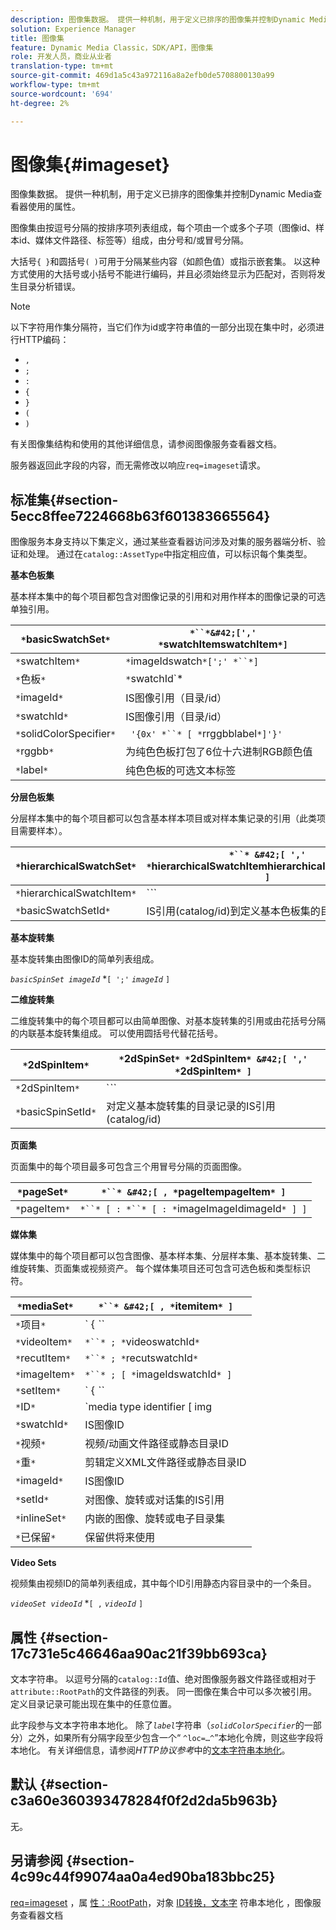 ```yaml
---
description: 图像集数据。 提供一种机制，用于定义已排序的图像集并控制Dynamic Media查看器使用的属性。
solution: Experience Manager
title: 图像集
feature: Dynamic Media Classic，SDK/API，图像集
role: 开发人员，商业从业者
translation-type: tm+mt
source-git-commit: 469d1a5c43a972116a8a2efb0de5708800130a99
workflow-type: tm+mt
source-wordcount: '694'
ht-degree: 2%

---
```



# 图像集{#imageset}

图像集数据。 提供一种机制，用于定义已排序的图像集并控制Dynamic Media查看器使用的属性。

图像集由按逗号分隔的按排序项列表组成，每个项由一个或多个子项（图像id、样本id、媒体文件路径、标签等）组成，由分号和/或冒号分隔。

大括号`{ }`和圆括号`( )`可用于分隔某些内容（如颜色值）或指示嵌套集。 以这种方式使用的大括号或小括号不能进行编码，并且必须始终显示为匹配对，否则将发生目录分析错误。

>[!NOTE]
>
>以下字符用作集分隔符，当它们作为id或字符串值的一部分出现在集中时，必须进行HTTP编码：
>
>* `,`
>* `;`
>* `:`
>* `{`
>* `}`
>* `(`
>* `)`



有关图像集结构和使用的其他详细信息，请参阅图像服务查看器文档。

服务器返回此字段的内容，而无需修改以响应`req=imageset`请求。

## 标准集{#section-5ecc8ffee7224668b63f601383665564}

图像服务本身支持以下集定义，通过某些查看器访问涉及对集的服务器端分析、验证和处理。 通过在`catalog::AssetType`中指定相应值，可以标识每个集类型。

**基本色板集**

基本样本集中的每个项目都包含对图像记录的引用和对用作样本的图像记录的可选单独引用。

| `*`basicSwatchSet`*` | `*``*&#42;[',' *`swatchItemswatchItem`*]` |
|---|---|
| `*`swatchItem`*` | `*`imageIdswatch`*[';' *``*]` |
| `*`色板`*` | `*`swatchId`*|solidColorSpecifier` |
| `*`imageId`*` | IS图像引用（目录/id） |
| `*`swatchId`*` | IS图像引用（目录/id） |
| `*`solidColorSpecifier`*` | ` '{0x' *``* [ *`rrggbblabel`*]'}'` |
| `*`rggbb`*` | 为纯色色板打包了6位十六进制RGB颜色值 |
| `*`label`*` | 纯色色板的可选文本标签 |

**分层色板集**

分层样本集中的每个项目都可以包含基本样本项目或对样本集记录的引用（此类项目需要样本）。

| `*`hierarchicalSwatchSet`*` | `*``* &#42;[ ',' *`hierarchicalSwatchItemhierarchicalSwatchItem`* ]` |
|---|---|
| `*`hierarchicalSwatchItem`*` | `*``* | { *``* ';' *`swatchItembasicSwatchSetIdswatch`* }` |
| `*`basicSwatchSetId`*` | IS引用(catalog/id)到定义基本色板集的目录记录 |

**基本旋转集**

基本旋转集由图像ID的简单列表组成。

*`basicSpinSet imageId`*  *`[ ';'`  *`imageId`* `]`

**二维旋转集**

二维旋转集中的每个项目都可以由简单图像、对基本旋转集的引用或由花括号分隔的内联基本旋转集组成。 可以使用圆括号代替花括号。

| `*`2dSpinItem`*` | `*`2dSpinSet`* *`2dSpinItem`* &#42;[ ',' *`2dSpinItem`* ]` |
|---|---|
| `*`2dSpinItem`*` | `*``* | { '{' *``* '}' } | *`imageIdbasicSpinSetbasicSpinSetId`*` |
| `*`basicSpinSetId`*` | 对定义基本旋转集的目录记录的IS引用(catalog/id) |

**页面集**

页面集中的每个项目最多可包含三个用冒号分隔的页面图像。

| `*`pageSet`*` | `*``* &#42;[ , *`pageItempageItem`* ]` |
|---|---|
| `*`pageItem`*` | `*``* [ : *``* [ : *`imageImageIdimageId`* ] ]` |

**媒体集**

媒体集中的每个项目都可以包含图像、基本样本集、分层样本集、基本旋转集、二维旋转集、页面集或视频资产。 每个媒体集项目还可包含可选色板和类型标识符。

| `*`mediaSet`*` | `*``* &#42;[ , *`itemitem`* ]` |
|---|---|
| `*`项目`*` | ` { *``* | *``* | *``*}} | *``* } [ ; [ *``* ] [ ; [ *`videoItemrecutItemimageItemsetItemIDreserved`* ] ] ]` |
| `*`videoItem`*` | `*``* ; *`videoswatchId`*` |
| `*`recutItem`*` | `*``* ; *`recutswatchId`*` |
| `*`imageItem`*` | `*``* ; [ *`imageIdswatchId`* ]` |
| `*`setItem`*` | ` { *``* | { '{' *``* '}' } } ; *`setIdinlineSetswatchId`*` |
| `*`ID`*` | `media type identifier [ img | basic | advanced_image | img | img_set | advanced_imageset | advanced_swatchset | spin | video ]` |
| `*`swatchId`*` | IS图像ID |
| `*`视频`*` | 视频/动画文件路径或静态目录ID |
| `*`重`*` | 剪辑定义XML文件路径或静态目录ID |
| `*`imageId`*` | IS图像ID |
| `*`setId`*` | 对图像、旋转或对话集的IS引用 |
| `*`inlineSet`*` | 内嵌的图像、旋转或电子目录集 |
| `*`已保留`*` | 保留供将来使用 |

**Video Sets**

视频集由视频ID的简单列表组成，其中每个ID引用静态内容目录中的一个条目。

*`videoSet videoId`*  *`[ ,`  *`videoId`* `]`

## 属性 {#section-17c731e5c46646aa90ac21f39bb693ca}

文本字符串。 以逗号分隔的`catalog::Id`值、绝对图像服务器文件路径或相对于`attribute::RootPath`的文件路径的列表。 同一图像在集合中可以多次被引用。 定义目录记录可能出现在集中的任意位置。

此字段参与文本字符串本地化。 除了&#x200B;*`label`*&#x200B;字符串（*`solidColorSpecifier`*&#x200B;的一部分）之外，如果所有分隔字段至少包含一个“ `^loc=…^`”本地化令牌，则这些字段将本地化。 有关详细信息，请参阅&#x200B;*HTTP协议参考*&#x200B;中的[文本字符串本地化](/help/aem-is-ir-api/is-api/http-ref/image-serving-api-ref/c-http-protocol-reference/c-syntax-and-features/r-text-string-localization.md)。

## 默认 {#section-c3a60e360393478284f0f2d2da5b963b}

无。

## 另请参阅 {#section-4c99c44f99074aa0a4ed90ba183bbc25}

[req=imageset](/help/aem-is-ir-api/is-api/http-ref/image-serving-api-ref/c-http-protocol-reference/c-command-reference/r-req/r-req.md) ，属 [性：:RootPath](/help/aem-is-ir-api/is-api/image-catalog/image-serving-api-ref/c-image-catalog-reference/c-attributes-reference/r-rootpath.md)，对象 [ID转换，文本字](/help/aem-is-ir-api/is-api/http-ref/image-serving-api-ref/c-http-protocol-reference/c-syntax-and-features/r-object-id-translation.md) 符串本地化 [](/help/aem-is-ir-api/is-api/http-ref/image-serving-api-ref/c-http-protocol-reference/c-syntax-and-features/r-text-string-localization.md) ，图像服务查看器文档

